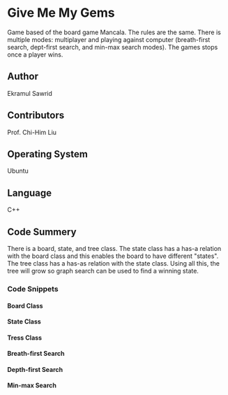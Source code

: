 # Give Me My Gems
<!-- # give_me_my_gems -->

Game based of the board game Mancala. The rules are the same. There is multiple modes: multiplayer and playing against computer (breath-first search, dept-first search, and min-max search modes). The games stops once a player wins.

## Author

Ekramul Sawrid

## Contributors

Prof. Chi-Him Liu

## Operating System

Ubuntu

## Language

C++

## Code Summery

There is a board, state, and tree class. The state class has a has-a relation with the board class and this enables the  board to have different "states". The tree class has a has-as relation with the state class. Using all this, the tree will grow so graph search can be used to find a winning state. 

### Code Snippets

#### Board Class

#### State Class

#### Tress Class

#### Breath-first Search

#### Depth-first Search

#### Min-max Search